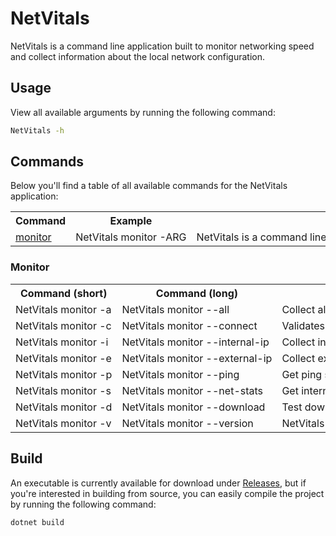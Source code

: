 # NetVitals
NetVitals is a command line application built to monitor networking speed and collect information about the local network configuration.

## Usage

View all available arguments by running the following command:

```bash
NetVitals -h
```

## Commands

Below you'll find a table of all available commands for the NetVitals application:

<table style="table-layout:fixed; white-space: nowrap;">
  <tr>
    <th>Command</th>
    <th>Example</th>
    <th>Description</th>
  </tr>
  <tr>
    <td><a href="#monitor">monitor</a></td>
    <td>NetVitals monitor -ARG</td>
    <td>NetVitals is a command line application built to monitor networking speed and collect information about the local network configuration</td>
  </tr>
</table>

### Monitor

<table style="table-layout:fixed; white-space: nowrap;">
  <tr>
    <th>Command (short)</th>
    <th>Command (long)</th>
    <th>Description</th>
  </tr>
  <tr>
    <td>NetVitals monitor -a</td>
    <td>NetVitals monitor --all</td>
    <td>Collect all available metrics</td>
  </tr>
  <tr>
    <td>NetVitals monitor -c</td>
    <td>NetVitals monitor --connect</td>
    <td>Validates connection request</td>
  </tr>
  <tr>
    <td>NetVitals monitor -i</td>
    <td>NetVitals monitor --internal-ip</td>
    <td>Collect internal IP Address</td>
  </tr>
  <tr>
    <td>NetVitals monitor -e</td>
    <td>NetVitals monitor --external-ip</td>
    <td>Collect external IP Address</td>
  </tr>
  <tr>
    <td>NetVitals monitor -p</td>
    <td>NetVitals monitor --ping</td>
    <td>Get ping speed</td>
  </tr>
  <tr>
    <td>NetVitals monitor -s</td>
    <td>NetVitals monitor --net-stats</td>
    <td>Get internet stats for all network adapters on the device</td>
  </tr>
  <tr>
    <td>NetVitals monitor -d</td>
    <td>NetVitals monitor --download</td>
    <td>Test download speed</td>
  </tr>
  <tr>
    <td>NetVitals monitor -v</td>
    <td>NetVitals monitor --version</td>
    <td>NetVitals version information</td>
  </tr>
</table>

## Build

An executable is currently available for download under [Releases](https://github.com/stellatatech/NetVitals/releases), but if you're interested in building from source, you can easily compile the project by running the following command:

```bash
dotnet build
```